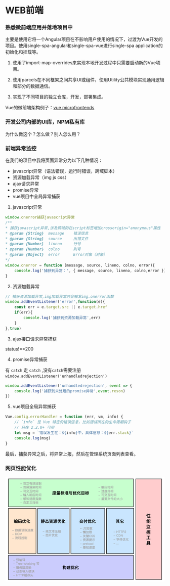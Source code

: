 # WEB前端

### 熟悉微前端应用并落地项目中

主要是使用它将一个Angular项目在不影响用户使用的情况下，过渡为Vue开发的项目。使用single-spa-angular和single-spa-vue进行single-spa application的初始化和挂载等。
   
1. 使用了import-map-overrides来实现本地开发过程中只需要启动新的Vue项目。

2. 使用parcels在不同框架之间共享UI或组件，使用Utility公共模块实现通用逻辑和部分的数据通信。

3. 实现了不同项目的独立仓库，开发，部署集成。


Vue的微前端架构例子：[vue microfrontends](https://github.com/vue-microfrontends)


###  开发公司内部的UI库，NPM私有库

   为什么做这个？怎么做？别人怎么用？

### 前端异常监控

在我们的项目中我将页面异常分为以下几种情况：

- javascript异常（语法错误，运行时错误，跨域脚本）
- 资源加载异常（img js css）
- ajax请求异常
- promise异常
- vue项目中全局异常捕获

1. javascript异常

```js
window.onerror捕获javascript异常
/**
* 捕获javascript异常,涉及跨域的在script标签增加crossorigin="anonymous"属性
* @param {String}  message    错误信息
* @param {String}  source     出错文件
* @param {Number}  lineno     行号
* @param {Number}  colno      列号
* @param {Object}  error      Error对象（对象）
*/
window.onerror = function (message, source, lineno, colno, error){
    console.log('捕获到异常：', { message, source, lineno, colno,error });
}
```
2. 资源加载异常

```js
// 捕获资源加载异常,img加载异常时会触发img.onerror函数
window.addEventListener('error',function(e){
    const err = e.target.src || e.target.href
    if(err){
        console.log('捕获到资源加载异常',err)
    }
},true)
```
3. ajax接口请求异常捕获

status!==200

4. promise异常捕获

有 `catch` 走 `catch` ,没有`catch`需要注册`window.addEventListener('unhandledrejection')`

```js
window.addEventListener('unhandledrejection', event => {
    console.log('捕获到未处理的promise异常',event.reson)
})

```

5. vue项目全局异常捕获

```js
Vue.config.errorHandler = function (err, vm, info) {
    // `info` 是 Vue 特定的错误信息，比如错误所在的生命周期钩子
    // 只在 2.2.0+ 可用
    let msg = `错误发生在：${info}中，具体信息：${err.stack}`
    console.log(msg)
}
```
最后，捕获异常之后，将异常上报，然后在管理系统页面列表查看。

### 网页性能优化

![Image](../assets/performance-optimise.png)